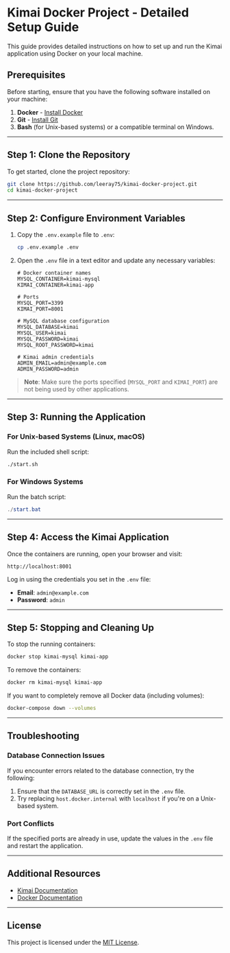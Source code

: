 # Kimai Docker Project - Detailed Setup Guide

This guide provides detailed instructions on how to set up and run the Kimai application using Docker on your local machine.

## Prerequisites
Before starting, ensure that you have the following software installed on your machine:

1. **Docker** - [Install Docker](https://docs.docker.com/get-docker/)
2. **Git** - [Install Git](https://git-scm.com/downloads)
3. **Bash** (for Unix-based systems) or a compatible terminal on Windows.

---

## Step 1: Clone the Repository
To get started, clone the project repository:

```bash
git clone https://github.com/leeray75/kimai-docker-project.git
cd kimai-docker-project
```

---

## Step 2: Configure Environment Variables
1. Copy the `.env.example` file to `.env`:

    ```bash
    cp .env.example .env
    ```

2. Open the `.env` file in a text editor and update any necessary variables:

    ```env
    # Docker container names
    MYSQL_CONTAINER=kimai-mysql
    KIMAI_CONTAINER=kimai-app

    # Ports
    MYSQL_PORT=3399
    KIMAI_PORT=8001

    # MySQL database configuration
    MYSQL_DATABASE=kimai
    MYSQL_USER=kimai
    MYSQL_PASSWORD=kimai
    MYSQL_ROOT_PASSWORD=kimai

    # Kimai admin credentials
    ADMIN_EMAIL=admin@example.com
    ADMIN_PASSWORD=admin
    ```

> **Note**: Make sure the ports specified (`MYSQL_PORT` and `KIMAI_PORT`) are not being used by other applications.

---

## Step 3: Running the Application

### For Unix-based Systems (Linux, macOS)
Run the included shell script:

```bash
./start.sh
```

### For Windows Systems
Run the batch script:

```powershell
./start.bat
```

---

## Step 4: Access the Kimai Application
Once the containers are running, open your browser and visit:

```
http://localhost:8001
```

Log in using the credentials you set in the `.env` file:

- **Email**: `admin@example.com`
- **Password**: `admin`

---

## Step 5: Stopping and Cleaning Up
To stop the running containers:

```bash
docker stop kimai-mysql kimai-app
```

To remove the containers:

```bash
docker rm kimai-mysql kimai-app
```

If you want to completely remove all Docker data (including volumes):

```bash
docker-compose down --volumes
```

---

## Troubleshooting

### Database Connection Issues
If you encounter errors related to the database connection, try the following:

1. Ensure that the `DATABASE_URL` is correctly set in the `.env` file.
2. Try replacing `host.docker.internal` with `localhost` if you're on a Unix-based system.

### Port Conflicts
If the specified ports are already in use, update the values in the `.env` file and restart the application.

---

## Additional Resources
- [Kimai Documentation](https://www.kimai.org/documentation/)
- [Docker Documentation](https://docs.docker.com/)

---

## License
This project is licensed under the [MIT License](LICENSE).